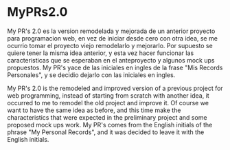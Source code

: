 # MyPRs2.0
My PR's 2.0 es la version remodelada y mejorada de un anterior proyecto para programacion web, en vez de iniciar desde cero con otra idea, se me ocurrio tomar el proyecto viejo remodelarlo y mejorarlo. Por supuesto se quiere tener la misma idea anterior, y esta vez hacer funcionar las caracteristicas que se esperaban en el anteproyecto y algunos mock ups propuestos.
My PR's yace de las iniciales en ingles de la frase "Mis Records Personales", y se decidio dejarlo con las iniciales en ingles.

My PR's 2.0 is the remodeled and improved version of a previous project for web programming, instead of starting from scratch with another idea, it occurred to me to remodel the old project and improve it. Of course we want to have the same idea as before, and this time make the characteristics that were expected in the preliminary project and some proposed mock ups work.
My PR's comes from the English initials of the phrase "My Personal Records", and it was decided to leave it with the English initials.
